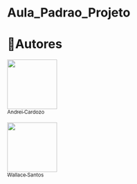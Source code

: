 # Aula_Padrao_Projeto

# 📝Autores

[<img src="[https://avatars.githubusercontent.com/u/71532693?v=4](https://avatars.githubusercontent.com/u/67652151?v=4)" width=115><br><sub>Andrei Cardozo</sub>](https://github.com/AndreiCardozo)<br>
<br>
[<img src="https://avatars.githubusercontent.com/u/67033167?s=400&u=434e92afba17dc696e7d5a9c40b5148529339aa1&v=4" width=115><br><sub>Wallace Santos</sub>](https://github.com/WallaceRomualdoJF)
